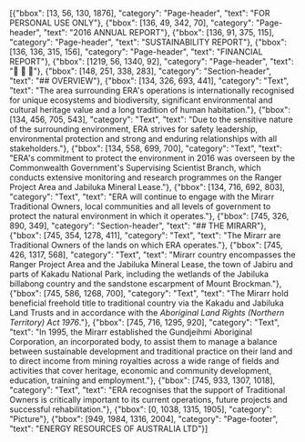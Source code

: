 [{"bbox": [13, 56, 130, 1876], "category": "Page-header", "text": "FOR PERSONAL USE ONLY"}, {"bbox": [136, 49, 342, 70], "category": "Page-header", "text": "2016 ANNUAL REPORT"}, {"bbox": [136, 91, 375, 115], "category": "Page-header", "text": "SUSTAINABILITY REPORT"}, {"bbox": [136, 136, 315, 156], "category": "Page-header", "text": "FINANCIAL REPORT"}, {"bbox": [1219, 56, 1340, 92], "category": "Page-header", "text": "  "}, {"bbox": [148, 251, 338, 283], "category": "Section-header", "text": "## OVERVIEW"}, {"bbox": [134, 326, 693, 441], "category": "Text", "text": "The area surrounding ERA's operations is internationally recognised for unique ecosystems and biodiversity, significant environmental and cultural heritage value and a long tradition of human habitation."}, {"bbox": [134, 456, 705, 543], "category": "Text", "text": "Due to the sensitive nature of the surrounding environment, ERA strives for safety leadership, environmental protection and strong and enduring relationships with all stakeholders."}, {"bbox": [134, 558, 699, 700], "category": "Text", "text": "ERA's commitment to protect the environment in 2016 was overseen by the Commonwealth Government's Supervising Scientist Branch, which conducts extensive monitoring and research programmes on the Ranger Project Area and Jabiluka Mineral Lease."}, {"bbox": [134, 716, 692, 803], "category": "Text", "text": "ERA will continue to engage with the Mirarr Traditional Owners, local communities and all levels of government to protect the natural environment in which it operates."}, {"bbox": [745, 326, 890, 349], "category": "Section-header", "text": "## THE MIRARR"}, {"bbox": [745, 354, 1278, 411], "category": "Text", "text": "The Mirarr are Traditional Owners of the lands on which ERA operates."}, {"bbox": [745, 426, 1317, 568], "category": "Text", "text": "Mirarr country encompasses the Ranger Project Area and the Jabiluka Mineral Lease, the town of Jabiru and parts of Kakadu National Park, including the wetlands of the Jabiluka billabong country and the sandstone escarpment of Mount Brockman."}, {"bbox": [745, 586, 1268, 700], "category": "Text", "text": "The Mirarr hold beneficial freehold title to traditional country via the Kakadu and Jabiluka Land Trusts and in accordance with the *Aboriginal Land Rights (Northern Territory) Act 1976*."}, {"bbox": [745, 716, 1295, 920], "category": "Text", "text": "In 1995, the Mirarr established the Gundjeihmi Aboriginal Corporation, an incorporated body, to assist them to manage a balance between sustainable development and traditional practice on their land and to direct income from mining royalties across a wide range of fields and activities that cover heritage, economic and community development, education, training and employment."}, {"bbox": [745, 933, 1307, 1018], "category": "Text", "text": "ERA recognises that the support of Traditional Owners is critically important to its current operations, future projects and successful rehabilitation."}, {"bbox": [0, 1038, 1315, 1905], "category": "Picture"}, {"bbox": [949, 1984, 1316, 2004], "category": "Page-footer", "text": "ENERGY RESOURCES OF AUSTRALIA LTD"}]